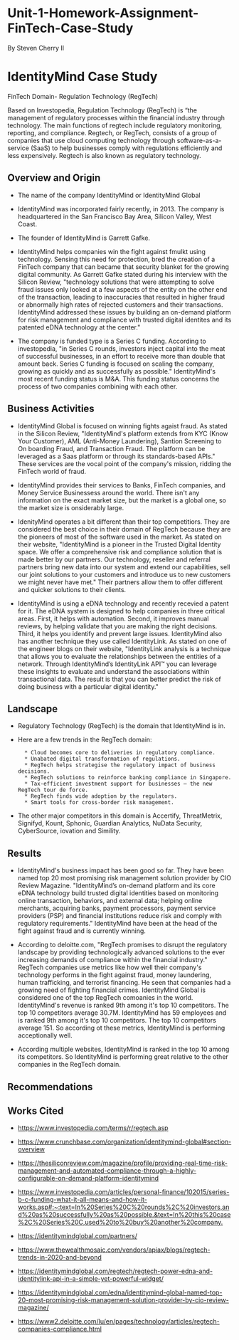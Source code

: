 # Unit-1-Homework-Assignment-FinTech-Case-Study

By Steven Cherry II

# IdentityMind Case Study

FinTech Domain- Regulation Technology (RegTech)

Based on Investopedia, Regulation Technology (RegTech) is “the management of regulatory processes within the financial industry through technology. The main functions of regtech include regulatory monitoring, reporting, and compliance. Regtech, or RegTech, consists of a group of companies that use cloud computing technology through software-as-a-service (SaaS) to help businesses comply with regulations efficiently and less expensively. Regtech is also known as regulatory technology.



## Overview and Origin

* The name of the company IdentityMind or IdentityMind Global

* IdentityMind was incorporated fairly recently, in 2013. The company is headquartered in the San Francisco Bay Area, Silicon Valley, West Coast.

* The founder of IdentityMind is Garrett Gafke.

* IdentityMind helps companies win the fight against fmulkt using technology. Sensing this need for protection, bred the creation of a FinTech company that can became that security blanket for the growing digital community. As Garrett Gafke stated during his interview with the Silicon Review, "technology solutions that were attempting to solve fraud issues only looked at a few aspects of the entity on the other end of the transaction, leading to inaccuracies that resulted in higher fraud or abnormally high rates of rejected customers and their transactions. IdentityMind addressed these issues by building an on-demand platform for risk management and compliance with trusted digital identites and its patented eDNA technology at the center."

* The company is funded type is a Series C funding. According to investopedia, "in Series C rounds, investors inject capital into the meat of successful businesses, in an effort to receive more than double that amount back. Series C funding is focused on scaling the company, growing as quickly and as successfully as possible." IdentityMind's most recent funding status is M&A. This funding status concerns the process of two companies combining with each other.



## Business Activities

* IdentityMind Global is focused on winning fights agaist fraud. As stated in the Silicon Review, "IdentityMind's platform extends from KYC (Know Your Customer), AML (Anti-Money Laundering), Santion Screening to On boarding Fraud, and Transaction Fraud. The platform can be leveraged as a Saas platform or through its standards-based APIs." These services are the vocal point of the company's mission, ridding the FinTech world of fraud.

* IdentityMind provides their services to Banks, FinTech companies, and Money Service Businessess around the world. There isn't any information on the exact market size, but the market is a global one, so the market size is onsiderably large.

* IdenityMind operates a bit different than their top competitiors. They are considered the best choice in their domain of RegTech because they are the pioneers of most of the software used in the market. As stated on their website, "IdentityMind is a pioneer in the Trusted Digital Identity space. We offer a comprehensive risk and compliance solution that is made better by our partners. Our technology, reseller and referral partners bring new data into our system and extend our capabilities, sell our joint solutions to your customers and introduce us to new customers we might never have met." Their partners allow them to offer different and quicker solutions to their clients.

* IdentityMind is using a eDNA technology and recently recevied a patent for it. The eDNA system is designed to help companies in three critical areas. First, it helps with automation. Second, it improves manual reviews, by helping validate that you are making the right decisions. Third, it helps you identify and prevent large issues. IdentityMind also has another technique they use called IdentityLink. As stated on one of the engineer blogs on their website, "IdentityLink analysis is a technique that allows you to evaluate the relationships between the entities of a network. Through IdentityMind’s IdentityLink API™ you can leverage these insights to evaluate and understand the associations within transactional data. The result is that you can better predict the risk of doing business with a particular digital identity."



## Landscape

* Regulatory Technology (RegTech) is the domain that IdentityMind is in.

* Here are a few trends in the RegTech domain:
       
        * Cloud becomes core to deliveries in regulatory compliance.
        * Unabated digital transformation of regulations.
        * RegTech helps strategise the regulatory impact of business decisions.
        * RegTech solutions to reinforce banking compliance in Singapore.
        * Tax-efficient investment support for businesses — the new RegTech tour de force.
        * RegTech finds wide adoption by the regulators.
        * Smart tools for cross-border risk management.

* The other major competitors in this domain is Accertify, ThreatMetrix, Signifyd, Kount, Sphonic, Guardian Analytics, NuData Security, CyberSource, iovation and Simility.



## Results

* IdentityMind's business impact has been good so far. They have been named top 20 most promising risk management solution provider by CIO Review Magazine. "IdentityMind’s on-demand platform and its core eDNA technology build trusted digital identities based on monitoring online transaction, behaviors, and external data; helping online merchants, acquiring banks, payment processors, payment service providers (PSP) and financial institutions reduce risk and comply with regulatory requirements." IdentityMind have been at the head of the fight against fraud and is currently winning. 

* According to deloitte.com, "RegTech promises to disrupt the regulatory landscape by providing technologically advanced solutions to the ever increasing demands of compliance within the financial industry." RegTech companies use metrics like how well their company's technology performs in the fight against fraud, money laundering, human trafficking, and terrorist financing. He seen that companies had a growing need of fighting financial crimes. IdentityMind Global is considered one of the top RegTech comoanies in the world. IdentityMind's revenue is ranked 9th among it's top 10 competitors. The top 10 competitors average 30.7M. IdentityMind has 59 employees and is ranked 9th among it's top 10 competitors. The top 10 competitors average 151. So according ot these metrics, IdentityMind is performing acceptionally well. 

* According multiple websites, IdentityMind is ranked in the top 10 among its competitors. So IdentityMind is performing great relative to the other companies in the RegTech domain. 



## Recommendations

















## Works Cited

* <https://www.investopedia.com/terms/r/regtech.asp>

* <https://www.crunchbase.com/organization/identitymind-global#section-overview>

* <https://thesiliconreview.com/magazine/profile/providing-real-time-risk-management-and-automated-compliance-through-a-highly-configurable-on-demand-platform-identitymind>

* <https://www.investopedia.com/articles/personal-finance/102015/series-b-c-funding-what-it-all-means-and-how-it-works.asp#:~:text=In%20Series%20C%20rounds%2C%20investors,and%20as%20successfully%20as%20possible.&text=In%20this%20case%2C%20Series%20C,used%20to%20buy%20another%20company.>

* <https://identitymindglobal.com/partners/>

* <https://www.thewealthmosaic.com/vendors/apiax/blogs/regtech-trends-in-2020-and-beyond>

* <https://identitymindglobal.com/regtech/regtech-power-edna-and-identitylink-api-in-a-simple-yet-powerful-widget/>

* <https://identitymindglobal.com/edna/identitymind-global-named-top-20-most-promising-risk-management-solution-provider-by-cio-review-magazine/>

* <https://www2.deloitte.com/lu/en/pages/technology/articles/regtech-companies-compliance.html>
